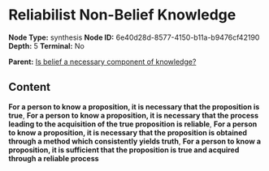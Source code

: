 # Reliabilist Non-Belief Knowledge

**Node Type:** synthesis
**Node ID:** 6e40d28d-8577-4150-b11a-b9476cf42190
**Depth:** 5
**Terminal:** No

**Parent:** [Is belief a necessary component of knowledge?](is-belief-a-necessary-component-of-knowledge-antithesis-819c6a28-1857-4106-a30c-cd37cf8c9539.md)

## Content

**For a person to know a proposition, it is necessary that the proposition is true**, **For a person to know a proposition, it is necessary that the process leading to the acquisition of the true proposition is reliable**, **For a person to know a proposition, it is necessary that the proposition is obtained through a method which consistently yields truth**, **For a person to know a proposition, it is sufficient that the proposition is true and acquired through a reliable process**
